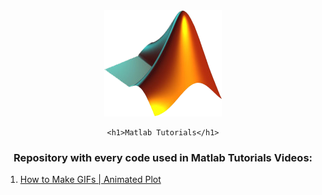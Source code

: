 <div align="center">
    <img src="MATLABsym.png" 
    alt="Matlab Logo"
    /> 
    
    <h1>Matlab Tutorials</h1>
</div>

<h3 align="center">Repository with every code used in Matlab Tutorials Videos:</h3>

<ol>
    <li>
        <a href="https://github.com/sElton42/Matlab-Tutorials/tree/master/How%20to%20Make%20GIFs%20-%20Animated%20Plot">
        How to Make GIFs | Animated Plot
        </a>
    </li>
</ol>
    
 
